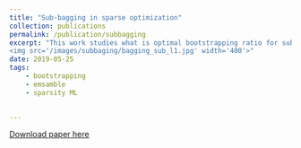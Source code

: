 ```yaml
---
title: "Sub-bagging in sparse optimization"
collection: publications
permalink: /publication/subbagging
excerpt: "This work studies what is optimal bootstrapping ratio for subsampled bagging in sparse optimization. 
<img src='/images/subbaging/bagging_sub_l1.jpg' width='400'>"
date: 2019-05-25
tags:
    - bootstrapping
    - emsamble
    - sparsity ML
    

---
```


[Download paper here](https://arxiv.org/pdf/1812.08808.pdf)

